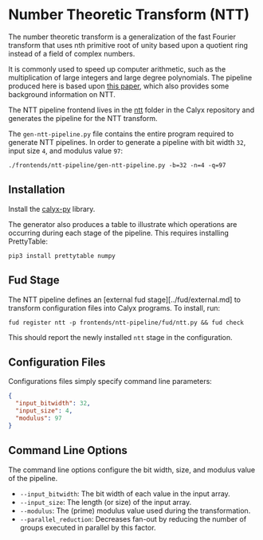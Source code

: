 # Number Theoretic Transform (NTT)

The number theoretic transform is a generalization of the
fast Fourier transform that uses nth primitive root of unity
based upon a quotient ring instead of a field of complex numbers.

It is commonly used to speed up computer arithmetic, such as the
multiplication of large integers and large degree polynomials. The
pipeline produced here is based upon [this paper][longa-etal-ntt],
which also provides some background information on NTT.

The NTT pipeline frontend lives in the [ntt][] folder in the
Calyx repository and generates the pipeline for the NTT transform.

The `gen-ntt-pipeline.py` file contains the entire program required to
generate NTT pipelines. In order to generate a pipeline with
bit width `32`, input size `4`, and modulus value `97`:

```
./frontends/ntt-pipeline/gen-ntt-pipeline.py -b=32 -n=4 -q=97
```

## Installation

Install the [calyx-py](../calyx-py.md) library.

The generator also produces a table to illustrate which operations are occurring
during each stage of the pipeline. This requires installing PrettyTable:

    pip3 install prettytable numpy

## Fud Stage

The NTT pipeline defines an [external fud stage][../fud/external.md] to
transform configuration files into Calyx programs.
To install, run:

```
fud register ntt -p frontends/ntt-pipeline/fud/ntt.py && fud check
```

This should report the newly installed `ntt` stage in the configuration.

## Configuration Files

Configurations files simply specify command line parameters:
```json
{
  "input_bitwidth": 32,
  "input_size": 4,
  "modulus": 97
}
```

## Command Line Options

The command line options configure the bit width, size, and modulus value of the
pipeline.

- `--input_bitwidth`: The bit width of each value in the input array.
- `--input_size`: The length (or size) of the input array.
- `--modulus`: The (prime) modulus value used during the transformation.
- `--parallel_reduction`: Decreases fan-out by reducing the number of groups executed in parallel by this factor.

[longa-etal-ntt]: https://www.microsoft.com/en-us/research/wp-content/uploads/2016/05/RLWE-1.pdf
[ntt]: https://github.com/cucapra/calyx/tree/master/frontends/ntt-pipeline
